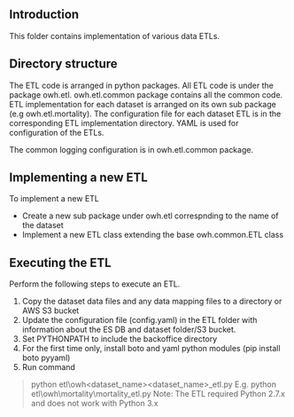 ## Introduction 
This folder contains implementation of various data ETLs.

## Directory structure
The ETL code is arranged in python packages. All ETL code is under the package owh.etl.
owh.etl.common package contains all the common code. ETL implementation for each 
dataset is arranged on its own sub package (e.g owh.etl.mortality). The configuration file for each dataset ETL 
is in the corresponding ETL implementation directory. YAML is used for configuration of the ETLs.

The common logging configuration is in owh.etl.common package.

## Implementing a new ETL

To implement a new ETL 
- Create a new sub package under owh.etl correspnding to the name of the dataset 
- Implement a new ETL class extending the base owh.common.ETL class

## Executing the ETL
Perform the following steps to execute an ETL.

1. Copy the dataset data files and any data mapping files to a directory or AWS S3 bucket
2. Update the configuration file (config.yaml) in the ETL folder with information about the ES DB and dataset folder/S3 bucket.
3. Set PYTHONPATH to include the backoffice directory
4. For the first time only, install boto and yaml python modules (pip install boto pyyaml)
5. Run command
> python etl\owh\<dataset_name>\<dataset_name>_etl.py
> E.g. python etl\owh\mortality\mortality_etl.py
> Note: The ETL required Python 2.7.x and does not work with Python 3.x

 
